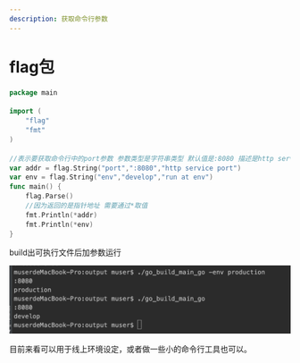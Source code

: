 ```yaml
---
description: 获取命令行参数
---
```


# flag包

```go
package main

import (
	"flag"
	"fmt"
)

//表示要获取命令行中的port参数 参数类型是字符串类型 默认值是:8080 描述是http service port
var addr = flag.String("port",":8080","http service port")
var env = flag.String("env","develop","run at env")
func main() {
	flag.Parse()
	//因为返回的是指针地址 需要通过*取值
	fmt.Println(*addr)
	fmt.Println(*env)
}
```

build出可执行文件后加参数运行

![](../../.gitbook/assets/image%20%2826%29.png)

目前来看可以用于线上环境设定，或者做一些小的命令行工具也可以。

